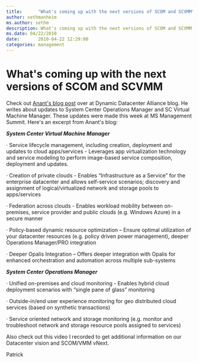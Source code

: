 ```yaml
---
title:      "What's coming up with the next versions of SCOM and SCVMM"
author: sethmanheim
ms.author: sethm
description: What's coming up with the next versions of SCOM and SCVMM
ms.date: 04/22/2010
date:       2010-04-22 12:29:00
categories: management
---
```

# What's coming up with the next versions of SCOM and SCVMM

Check out [Anant's blog post](/archive/blogs/ddcalliance/whats-coming-up-with-the-next-versions-of-scom-and-vmm "Anant's blog post") over at Dynamic Datacenter Alliance blog. He writes about updates to System Center Operations Manager and SC Virtual Machine Manager. These updates were made this week at MS Management Summit. Here's an excerpt from Anant's blog:  

**_System Center Virtual Machine Manager_**  

· Service lifecycle management, including creation, deployment and updates to cloud apps/services - Leverages app virtualization technology and service modeling to perform image-based service composition, deployment and updates.  

· Creation of private clouds \- Enables “Infrastructure as a Service” for the enterprise datacenter and allows self-service scenarios; discovery and assignment of logical/virtualized network and storage pools to apps/services  

· Federation across clouds - Enables workload mobility between on-premises, service provider and public clouds (e.g. Windows Azure) in a secure manner  

· Policy-based dynamic resource optimization – Ensure optimal utilization of your datacenter resources (e.g. policy driven power management), deeper Operations Manager/PRO integration  
  
· Deeper Opalis Integration – Offers deeper integration with Opalis for enhanced orchestration and automation across multiple sub-systems  

**_System Center Operations Manager_**

· Unified on-premises and cloud monitoring - Enables hybrid cloud deployment scenarios with “single pane of glass” monitoring

· Outside-in/end user experience monitoring for geo distributed cloud services (based on synthetic transactions)
  
· Service oriented network and storage monitoring (e.g. monitor and troubleshoot network and storage resource pools assigned to services)
  
Also check out this video I recorded to get additional information on our Datacenter vision and SCOM/VMM vNext.  

Patrick
